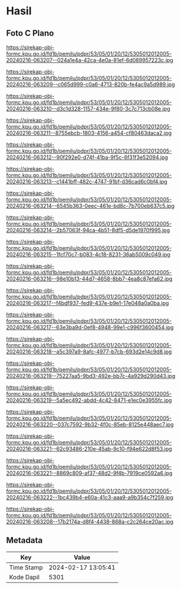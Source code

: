 # Hasil

## Foto C Plano

https://sirekap-obj-formc.kpu.go.id/fd1b/pemilu/pdpr/53/05/01/20/12/5305012012005-20240216-063207--024a1e4a-42ca-4e0a-81ef-6d089957223c.jpg

https://sirekap-obj-formc.kpu.go.id/fd1b/pemilu/pdpr/53/05/01/20/12/5305012012005-20240216-063209--c065d999-c0a6-4713-820b-fe4ac9a5d989.jpg

https://sirekap-obj-formc.kpu.go.id/fd1b/pemilu/pdpr/53/05/01/20/12/5305012012005-20240216-063210--d3c1d328-1157-434e-9f80-3c7c713cb08e.jpg

https://sirekap-obj-formc.kpu.go.id/fd1b/pemilu/pdpr/53/05/01/20/12/5305012012005-20240216-063211--8755ebcb-1803-4156-a454-cf80463daca2.jpg

https://sirekap-obj-formc.kpu.go.id/fd1b/pemilu/pdpr/53/05/01/20/12/5305012012005-20240216-063212--90f292e0-d74f-41ba-9f5c-6f31f3e52094.jpg

https://sirekap-obj-formc.kpu.go.id/fd1b/pemilu/pdpr/53/05/01/20/12/5305012012005-20240216-063213--c1441bff-482c-4747-91bf-d36cad6c0bf4.jpg

https://sirekap-obj-formc.kpu.go.id/fd1b/pemilu/pdpr/53/05/01/20/12/5305012012005-20240216-063214--6545b363-0eec-461e-bd8c-7b700eb637c5.jpg

https://sirekap-obj-formc.kpu.go.id/fd1b/pemilu/pdpr/53/05/01/20/12/5305012012005-20240216-063214--2b57063f-94ca-4b51-8df5-d5de1970f995.jpg

https://sirekap-obj-formc.kpu.go.id/fd1b/pemilu/pdpr/53/05/01/20/12/5305012012005-20240216-063215--1fcf70c7-b083-4c18-8231-36ab5009c049.jpg

https://sirekap-obj-formc.kpu.go.id/fd1b/pemilu/pdpr/53/05/01/20/12/5305012012005-20240216-063216--98e10b13-44d7-4658-8bb7-4ea8c87efa62.jpg

https://sirekap-obj-formc.kpu.go.id/fd1b/pemilu/pdpr/53/05/01/20/12/5305012012005-20240216-063217--f4bdf937-fed9-437e-b9e1-17e048a0a0ba.jpg

https://sirekap-obj-formc.kpu.go.id/fd1b/pemilu/pdpr/53/05/01/20/12/5305012012005-20240216-063217--63e3ba9d-0ef8-4948-99e1-c996f3600454.jpg

https://sirekap-obj-formc.kpu.go.id/fd1b/pemilu/pdpr/53/05/01/20/12/5305012012005-20240216-063218--a5c397a9-8afc-4977-b7cb-693d2e14c9d8.jpg

https://sirekap-obj-formc.kpu.go.id/fd1b/pemilu/pdpr/53/05/01/20/12/5305012012005-20240216-063219--75227aa5-9bd3-492e-bb7c-4a929d290d43.jpg

https://sirekap-obj-formc.kpu.go.id/fd1b/pemilu/pdpr/53/05/01/20/12/5305012012005-20240216-063219--5a5ec492-abdd-4c42-8471-e1ec0e3955fc.jpg

https://sirekap-obj-formc.kpu.go.id/fd1b/pemilu/pdpr/53/05/01/20/12/5305012012005-20240216-063220--037c7592-9b32-4f0c-85eb-8125e448aec7.jpg

https://sirekap-obj-formc.kpu.go.id/fd1b/pemilu/pdpr/53/05/01/20/12/5305012012005-20240216-063221--62c93486-210e-45ab-9c10-f94e622d8f53.jpg

https://sirekap-obj-formc.kpu.go.id/fd1b/pemilu/pdpr/53/05/01/20/12/5305012012005-20240216-063221--8869c809-af37-48d2-9f4b-7919ce0592a6.jpg

https://sirekap-obj-formc.kpu.go.id/fd1b/pemilu/pdpr/53/05/01/20/12/5305012012005-20240216-063222--1bc439b4-e60a-41c3-aaa9-a9b354c7f259.jpg

https://sirekap-obj-formc.kpu.go.id/fd1b/pemilu/pdpr/53/05/01/20/12/5305012012005-20240216-063208--17b2174a-d8f4-4438-868a-c2c264ce20ac.jpg


## Metadata

| Key        | Value               |
| ---------- | ------------------- |
| Time Stamp | 2024-02-17 13:05:41 |
| Kode Dapil | 5301                |



